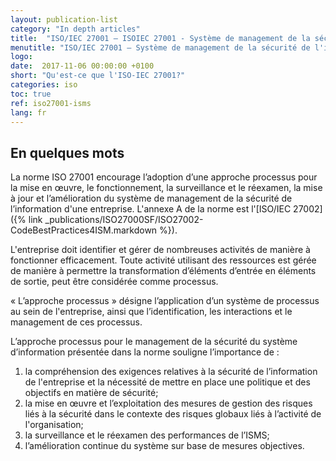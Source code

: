 ```yaml
---
layout: publication-list
category: "In depth articles"
title:  "ISO/IEC 27001 – ISOIEC 27001 - Système de management de la sécurité de l'information"
menutitle: "ISO/IEC 27001 – Système de management de la sécurité de l'information"
logo:
date:  2017-11-06 00:00:00 +0100
short: "Qu'est-ce que l'ISO-IEC 27001?"
categories: iso
toc: true
ref: iso27001-isms
lang: fr
---
```

## En quelques mots
La norme ISO 27001 encourage l’adoption d’une approche processus pour la mise en œuvre, le fonctionnement, la surveillance et le réexamen, la mise à jour et l’amélioration du système de management de la sécurité de l’information d'une entreprise. L'annexe A de la norme est l'[ISO/IEC 27002]({% link _publications/ISO27000SF/ISO27002-CodeBestPractices4ISM.markdown %}).

L'entreprise doit identifier et gérer de nombreuses activités de manière à fonctionner efficacement. Toute activité utilisant des ressources est gérée de manière à permettre la transformation d’éléments d’entrée en éléments de sortie, peut être considérée comme processus.

« L’approche processus » désigne l’application d’un système de processus au sein de l'entreprise, ainsi que l’identification, les interactions et le management de ces processus.

L’approche processus pour le management de la sécurité du système d’information présentée dans la norme souligne l’importance de :

1. la compréhension des exigences relatives à la sécurité de l’information de l'entreprise et la nécessité de mettre en place une politique et des objectifs en matière de sécurité;
2. la mise en œuvre et l’exploitation des mesures de gestion des risques liés à la sécurité dans le contexte des risques globaux liés à l’activité de l'organisation;
3. la surveillance et le réexamen des performances de l’ISMS;
4. l’amélioration continue du système sur base de mesures objectives.
